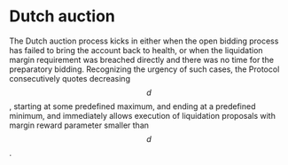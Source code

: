 # Dutch auction

The Dutch auction process kicks in either when the open bidding process has failed to bring the account back to health, or when the liquidation margin requirement was breached directly and there was no time for the preparatory bidding. Recognizing the urgency of such cases, the Protocol consecutively quotes decreasing $$d$$, starting at some predefined maximum, and ending at a predefined minimum, and immediately allows execution of liquidation proposals with margin reward parameter smaller than $$d$$.
